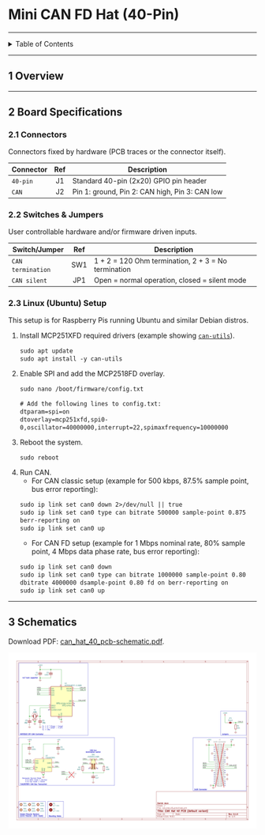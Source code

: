 # Mini CAN FD Hat (40-Pin)

---

<details markdown="1">
  <summary>Table of Contents</summary>

<!-- TOC -->
* [Mini CAN FD Hat (40-Pin)](#mini-can-fd-hat-40-pin)
  * [1 Overview](#1-overview)
  * [2 Board Specifications](#2-board-specifications)
    * [2.1 Connectors](#21-connectors)
    * [2.2 Switches & Jumpers](#22-switches--jumpers)
    * [2.3 Linux (Ubuntu) Setup](#23-linux-ubuntu-setup)
  * [3 Schematics](#3-schematics)
<!-- TOC -->

</details>

---

## 1 Overview

---

## 2 Board Specifications

### 2.1 Connectors

Connectors fixed by hardware (PCB traces or the connector itself).

| Connector | Ref | Description                                    |
|-----------|:---:|------------------------------------------------|
| `40-pin`  | J1  | Standard 40-pin (2x20) GPIO pin header         |
| `CAN`     | J2  | Pin 1: ground, Pin 2: CAN high, Pin 3: CAN low |

### 2.2 Switches & Jumpers

User controllable hardware and/or firmware driven inputs.

| Switch/Jumper     | Ref | Description                                         |
|-------------------|:---:|-----------------------------------------------------|
| `CAN termination` | SW1 | 1 + 2 = 120 Ohm termination, 2 + 3 = No termination |
| `CAN silent`      | JP1 | Open = normal operation, closed = silent mode       |

### 2.3 Linux (Ubuntu) Setup

This setup is for Raspberry Pis running Ubuntu and similar Debian distros.

1. Install MCP251XFD required drivers (example showing [
   `can-utils`](https://github.com/linux-can/can-utils)).
   ```shell
   sudo apt update
   sudo apt install -y can-utils
   ```
2. Enable SPI and add the MCP2518FD overlay.
   ```shell
   sudo nano /boot/firmware/config.txt
   ```
   ```shell
   # Add the following lines to config.txt:
   dtparam=spi=on
   dtoverlay=mcp251xfd,spi0-0,oscillator=40000000,interrupt=22,spimaxfrequency=10000000
   ```
3. Reboot the system.
   ```shell
   sudo reboot
   ```
4. Run CAN.
    - For CAN classic setup (example for 500 kbps, 87.5% sample point, bus error
      reporting):
   ```shell
   sudo ip link set can0 down 2>/dev/null || true
   sudo ip link set can0 type can bitrate 500000 sample-point 0.875 berr-reporting on
   sudo ip link set can0 up
   ```
    - For CAN FD setup (example for 1 Mbps nominal rate, 80% sample point, 4
      Mbps data phase rate, bus error reporting):
   ```shell
   sudo ip link set can0 down
   sudo ip link set can0 type can bitrate 1000000 sample-point 0.80 dbitrate 4000000 dsample-point 0.80 fd on berr-reporting on
   sudo ip link set can0 up
   ```

---

## 3 Schematics

Download PDF: [can_hat_40_pcb-schematic.pdf](docs/can_hat_40_pcb-schematic.pdf).

![can_hat_40_pcb-schematic-1.png](docs/can_hat_40_pcb-schematic/can_hat_40_pcb-schematic-1.png)
